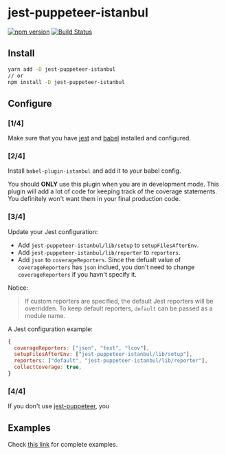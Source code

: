 # jest-puppeteer-istanbul

<p>
  <a href="http://badge.fury.io/js/jest-puppeteer-istanbul"><img src="https://badge.fury.io/js/jest-puppeteer-istanbul.svg" alt="npm version"></a>
  <a href="https://circleci.com/gh/ocavue/jest-puppeteer-istanbul/tree/master"><img src="https://circleci.com/gh/ocavue/jest-puppeteer-istanbul/tree/master.svg?&style=shield" alt="Build Status"></a>
</p>

## Install

```bash
yarn add -D jest-puppeteer-istanbul
// or
npm install -D jest-puppeteer-istanbul
```

## Configure

### [1/4]

Make sure that you have [jest](https://github.com/facebook/jest) and [babel](https://github.com/babel/babel) installed and configured.

### [2/4]

Install `babel-plugin-istanbul` and add it to your babel config.

You should **ONLY** use this plugin when you are in development mode. This plugin will add a lot of code for keeping track of the coverage statements. You definitely won't want them in your final production code.

### [3/4]

Update your Jest configuration:

- Add `jest-puppeteer-istanbul/lib/setup` to `setupFilesAfterEnv`.
- Add `jest-puppeteer-istanbul/lib/reporter` to `reporters`.
- Add `json` to `coverageReporters`. Since the defualt value of `coverageReporters` has `json` inclued, you don't need to change `coverageReporters` if you havn't specify it.

Notice:

> If custom reporters are specified, the default Jest reporters will be overridden. To keep default reporters, `default` can be passed as a module name.

A Jest configuration example:
```js
{
  coverageReporters: ["json", "text", "lcov"],
  setupFilesAfterEnv: ["jest-puppeteer-istanbul/lib/setup"],
  reporters: ["default", "jest-puppeteer-istanbul/lib/reporter"],
  collectCoverage: true,
}
```

### [4/4]



If you don't use [jest-puppeteer](https://github.com/smooth-code/jest-puppeteer), you

## Examples

Check [this link](https://github.com/ocavue/jest-puppeteer-istanbul/tree/master/examples) for complete examples.
